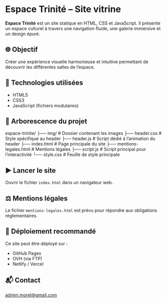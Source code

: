 # Espace Trinité – Site vitrine

**Espace Trinité** est un site statique en HTML, CSS et JavaScript. Il présente un espace culturel à travers une navigation fluide, une galerie immersive et un design épuré.

## 🌐 Objectif

Créer une expérience visuelle harmonieuse et intuitive permettant de découvrir les différentes salles de l’espace.

## 🧱 Technologies utilisées

- HTML5  
- CSS3  
- JavaScript (fichiers modulaires)

## 📁 Arborescence du projet

espace-trinite/
├── img/ # Dossier contenant les images
├── header.css # Style spécifique au header
├── header.js # Script dédié à l’animation du header
├── index.html # Page principale du site
├── mentions-legales.html # Mentions légales
├── script.js # Script principal pour l’interactivité
└── style.css # Feuille de style principale


## ▶️ Lancer le site

Ouvrir le fichier `index.html` dans un navigateur web.

## ⚖️ Mentions légales

Le fichier `mentions-legales.html` est prévu pour répondre aux obligations réglementaires.

## 🚀 Déploiement recommandé

Ce site peut être déployé sur :
- GitHub Pages  
- OVH (via FTP)  
- Netlify / Vercel

## 📬 Contact

[adrien.morel@gmail.com](mailto:adrien.morel@gmail.com)
